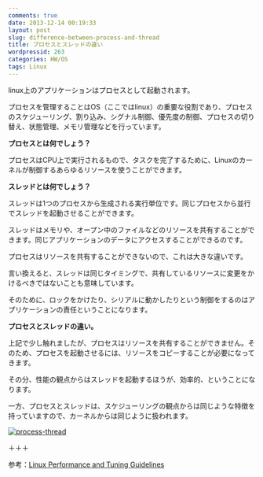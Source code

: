 ```yaml
---
comments: true
date: 2013-12-14 00:19:33
layout: post
slug: difference-between-process-and-thread
title: プロセスとスレッドの違い
wordpressid: 263
categories: HW/OS
tags: Linux
---
```


linux上のアプリケーションはプロセスとして起動されます。

プロセスを管理することはOS（ここではlinux）の重要な役割であり、プロセスのスケジューリング、割り込み、シグナル制御、優先度の制御、プロセスの切り替え、状態管理、メモリ管理などを行っています。


**プロセスとは何でしょう？**

プロセスはCPU上で実行されるもので、タスクを完了するために、Linuxのカーネルが制御するあらゆるリソースを使うことができます。


**スレッドとは何でしょう？**

スレッドは1つのプロセスから生成される実行単位です。同じプロセスから並行でスレッドを起動させることができます。

スレッドはメモリや、オープン中のファイルなどのリソースを共有することができます。同じアプリケーションのデータにアクセスすることができるのです。

プロセスはリソースを共有することができないので、これは大きな違いです。

言い換えると、スレッドは同じタイミングで、共有しているリソースに変更をかけるべきではないことも意味しています。

そのために、ロックをかけたり、シリアルに動かしたりという制御をするのはアプリケーションの責任ということになります。


**プロセスとスレッドの違い。**

上記で少し触れましたが、プロセスはリソースを共有することができません。そのため、プロセスを起動させるには、リソースをコピーすることが必要になってきます。

その分、性能の観点からはスレッドを起動するほうが、効率的、ということになります。

一方、プロセスとスレッドは、スケジューリングの観点からは同じような特徴を持っていますので、カーネルからは同じように扱われます。

[![process-thread](http://www.imokuri123.com/blog/wp-content/uploads/2013/12/process-thread.jpg)](http://www.imokuri123.com/blog/wp-content/uploads/2013/12/process-thread.jpg)

＋＋＋

参考：[Linux Performance and Tuning Guidelines](http://www.redbooks.ibm.com/redpapers/pdfs/redp4285.pdf)

